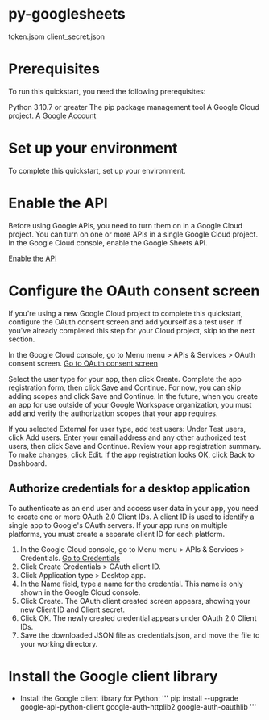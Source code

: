 # py-googlesheets

token.jsom
client_secret.json


# Prerequisites
To run this quickstart, you need the following prerequisites:

Python 3.10.7 or greater
The pip package management tool
A Google Cloud project.
[A Google Account](https://developers.google.com/workspace/guides/create-project)

# Set up your environment
To complete this quickstart, set up your environment.

# Enable the API
Before using Google APIs, you need to turn them on in a Google Cloud project. You can turn on one or more APIs in a single Google Cloud project.
In the Google Cloud console, enable the Google Sheets API.

[Enable the API](https://console.cloud.google.com/flows/enableapi?apiid=sheets.googleapis.com)

# Configure the OAuth consent screen
If you're using a new Google Cloud project to complete this quickstart, configure the OAuth consent screen and add yourself as a test user. If you've already completed this step for your Cloud project, skip to the next section.

In the Google Cloud console, go to Menu menu > APIs & Services > OAuth consent screen.
[Go to OAuth consent screen](https://console.cloud.google.com/apis/credentials/consent)

Select the user type for your app, then click Create.
Complete the app registration form, then click Save and Continue.
For now, you can skip adding scopes and click Save and Continue. In the future, when you create an app for use outside of your Google Workspace organization, you must add and verify the authorization scopes that your app requires.

If you selected External for user type, add test users:
Under Test users, click Add users.
Enter your email address and any other authorized test users, then click Save and Continue.
Review your app registration summary. To make changes, click Edit. If the app registration looks OK, click Back to Dashboard.
## Authorize credentials for a desktop application

To authenticate as an end user and access user data in your app, you need to create one or more OAuth 2.0 Client IDs. A client ID is used to identify a single app to Google's OAuth servers. If your app runs on multiple platforms, you must create a separate client ID for each platform.

1. In the Google Cloud console, go to Menu menu > APIs & Services > Credentials.
[Go to Credentials](https://console.cloud.google.com/apis/credentials)
2. Click Create Credentials > OAuth client ID.
3. Click Application type > Desktop app.
4. In the Name field, type a name for the credential. This name is only shown in the Google Cloud console.
5. Click Create. The OAuth client created screen appears, showing your new Client ID and Client secret.
6. Click OK. The newly created credential appears under OAuth 2.0 Client IDs.
7. Save the downloaded JSON file as credentials.json, and move the file to your working directory.

# Install the Google client library
* Install the Google client library for Python:
'''
pip install --upgrade google-api-python-client google-auth-httplib2 google-auth-oauthlib
'''
